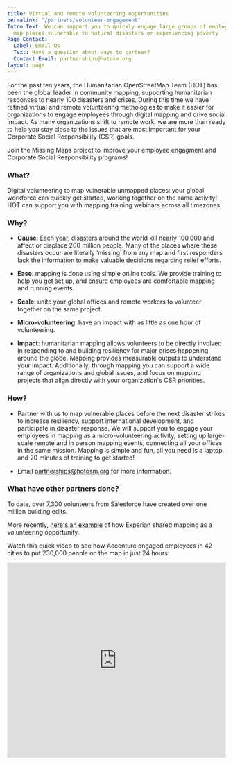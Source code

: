 ```yaml
---
title: Virtual and remote volunteering opportunities
permalink: "/partners/volunteer-engagement"
Intro Text: We can support you to quickly engage large groups of employees to help
  map places vulnerable to natural disasters or experiencing poverty
Page Contact:
  Label: Email Us
  Text: Have a question about ways to partner?
  Contact Email: partnerships@hotosm.org
layout: page
---
```


For the past ten years, the Humanitarian OpenStreetMap Team (HOT) has been the global leader in community mapping, supporting humanitarian responses to nearly 100 disasters and crises. During this time we have refined virtual and remote volunteering methologies to make it easier for organizations to engage employees through digital mapping and drive social impact. As many organizations shift to remote work, we are more than ready to help you stay close to the issues that are most important for your Corporate Social Responsibility (CSR) goals.  

Join the Missing Maps project to improve your employee engagment and Corporate Social Responsibility programs!

### What?

Digital volunteering to map vulnerable unmapped places: your global workforce can quickly get started, working together on the same activity! HOT can support you with mapping training webinars across all timezones. 
 
### Why?
* **Cause**: Each year, disasters around the world kill nearly 100,000 and affect or displace 200 million people. Many of the places where these disasters occur are literally ‘missing’ from any map and first responders lack the information to make valuable decisions regarding relief efforts.

* **Ease**: mapping is done using simple online tools. We provide training to help you get set up, and ensure employees are comfortable mapping and running events.

* **Scale**: unite your global offices and remote workers to volunteer together on the same project.

* **Micro-volunteering**: have an impact with as little as one hour of volunteering.

* **Impact**: humanitarian mapping allows volunteers to be directly involved in responding to and building resiliency for major crises happening around the globe. Mapping provides measurable outputs to understand your impact. Additionally, through mapping you can support a wide range of organizations and global issues, and focus on mapping projects that align directly with your organization's CSR priorities. 

### How?

* Partner with us to map vulnerable places before the next disaster strikes to increase resiliency, support international development, and participate in disaster response. We will support you to engage your employees in mapping as a micro-volunteering activity, setting up large-scale remote and in person mapping events, connecting all your offices in the same mission. Mapping is simple and fun, all you need is a laptop, and 20 minutes of training to get started!

* Email [partnerships@hotosm.org](mailto:partnerships@hotosm.org) for more information.

### What have other partners done?

To date, over 7,300 volunteers from Salesforce have created over one million building edits.

More recently, [here's an example](https://www.linkedin.com/posts/experian-asia-pacific_roadtorecovery-monthofmapping-hot10yrs-activity-6704283273490681856-F3i3) of how Experian shared mapping as a volunteering opportunity. 

Watch this quick video to see how Accenture engaged employees in 42 cities to put 230,000 people on the map in just 24 hours:

<iframe width="100%" height="450" src="https://www.youtube.com/embed/tHr6Pf4W_gg" frameborder="0" allow="autoplay; encrypted-media" allowfullscreen></iframe>
